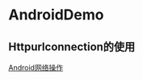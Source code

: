 # AndroidDemo





## Httpurlconnection的使用
[Android网络操作](https://github.com/shizishen/AnroidDemo/blob/master/androidnet/androidnet_README.md)
